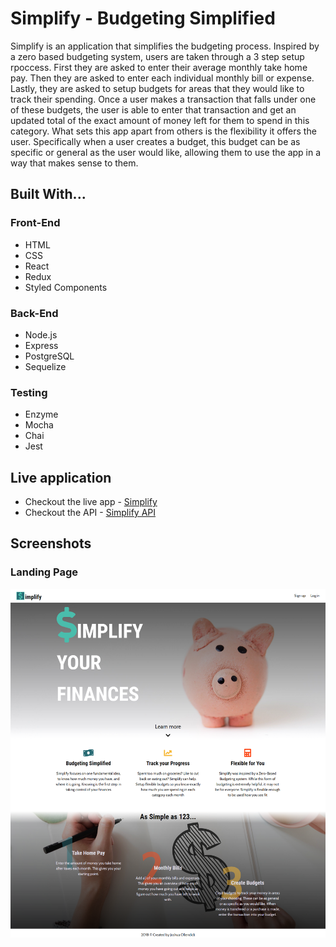 # Simplify - Budgeting Simplified
Simplify is an application that simplifies the budgeting process. Inspired by a zero based budgeting system, users are taken through a 3 step setup rpoccess. First they are asked to enter their average monthly take home pay. Then they are asked to enter each individual monthly bill or expense. Lastly, they are asked to setup budgets for areas that they would like to track their spending. Once a user makes a transaction that falls under one of these budgets, the user is able to enter that transaction and get an updated total of the exact amount of money left for them to spend in this category. What sets this app apart from others is the flexibility it offers the user. Specifically when a user creates a budget, this budget can be as specific or general as the user would like, allowing them to use the app in a way that makes sense to them.

## Built With...
### Front-End
  - HTML
  - CSS
  - React
  - Redux
  - Styled Components
  
### Back-End
  - Node.js
  - Express
  - PostgreSQL
  - Sequelize
  
### Testing
  - Enzyme
  - Mocha
  - Chai
  - Jest

## Live application
- Checkout the live app - [Simplify](https://gentle-escarpment-27186.herokuapp.com/)
- Checkout the API - [Simplify API](https://github.com/Jollendi91/simplify-budgeting-api)

## Screenshots

### Landing Page
![Landing Page](screenshots/Simplify-LandingPage.png)

